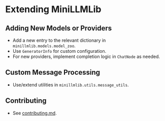 # Extending MiniLLMLib

## Adding New Models or Providers

- Add a new entry to the relevant dictionary in `minillmlib.models.model_zoo`.
- Use `GeneratorInfo` for custom configuration.
- For new providers, implement completion logic in `ChatNode` as needed.

## Custom Message Processing
- Use/extend utilities in `minillmlib.utils.message_utils`.

## Contributing
- See [contributing.md](contributing.md).
